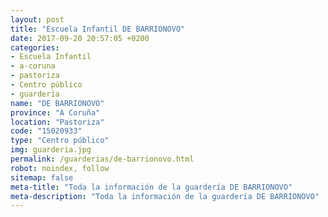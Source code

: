 ```yaml
---
layout: post
title: "Escuela Infantil DE BARRIONOVO"
date: 2017-09-20 20:57:05 +0200
categories:
- Escuela Infantil
- a-coruna
- pastoriza
- Centro público
- guarderia
name: "DE BARRIONOVO"
province: "A Coruña"
location: "Pastoriza"
code: "15020933"
type: "Centro público"
img: guarderia.jpg
permalink: /guarderias/de-barrionovo.html
robot: noindex, follow
sitemap: false
meta-title: "Toda la información de la guardería DE BARRIONOVO"
meta-description: "Toda la información de la guardería DE BARRIONOVO"
---
```

